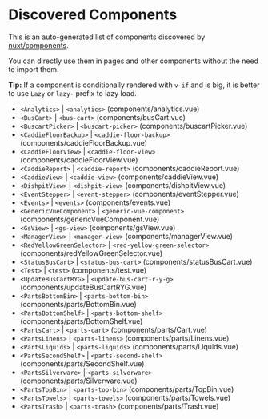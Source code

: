 # Discovered Components

This is an auto-generated list of components discovered by [nuxt/components](https://github.com/nuxt/components).

You can directly use them in pages and other components without the need to import them.

**Tip:** If a component is conditionally rendered with `v-if` and is big, it is better to use `Lazy` or `lazy-` prefix to lazy load.

- `<Analytics>` | `<analytics>` (components/analytics.vue)
- `<BusCart>` | `<bus-cart>` (components/busCart.vue)
- `<BuscartPicker>` | `<buscart-picker>` (components/buscartPicker.vue)
- `<CaddieFloorBackup>` | `<caddie-floor-backup>` (components/caddieFloorBackup.vue)
- `<CaddieFloorView>` | `<caddie-floor-view>` (components/caddieFloorView.vue)
- `<CaddieReport>` | `<caddie-report>` (components/caddieReport.vue)
- `<CaddieView>` | `<caddie-view>` (components/caddieView.vue)
- `<DishpitView>` | `<dishpit-view>` (components/dishpitView.vue)
- `<EventStepper>` | `<event-stepper>` (components/eventStepper.vue)
- `<Events>` | `<events>` (components/events.vue)
- `<GenericVueComponent>` | `<generic-vue-component>` (components/genericVueComponent.vue)
- `<GsView>` | `<gs-view>` (components/gsView.vue)
- `<ManagerView>` | `<manager-view>` (components/managerView.vue)
- `<RedYellowGreenSelector>` | `<red-yellow-green-selector>` (components/redYellowGreenSelector.vue)
- `<StatusBusCart>` | `<status-bus-cart>` (components/statusBusCart.vue)
- `<Test>` | `<test>` (components/test.vue)
- `<UpdateBusCartRYG>` | `<update-bus-cart-r-y-g>` (components/updateBusCartRYG.vue)
- `<PartsBottomBin>` | `<parts-bottom-bin>` (components/parts/BottomBin.vue)
- `<PartsBottomShelf>` | `<parts-bottom-shelf>` (components/parts/BottomShelf.vue)
- `<PartsCart>` | `<parts-cart>` (components/parts/Cart.vue)
- `<PartsLinens>` | `<parts-linens>` (components/parts/Linens.vue)
- `<PartsLiquids>` | `<parts-liquids>` (components/parts/Liquids.vue)
- `<PartsSecondShelf>` | `<parts-second-shelf>` (components/parts/SecondShelf.vue)
- `<PartsSilverware>` | `<parts-silverware>` (components/parts/Silverware.vue)
- `<PartsTopBin>` | `<parts-top-bin>` (components/parts/TopBin.vue)
- `<PartsTowels>` | `<parts-towels>` (components/parts/Towels.vue)
- `<PartsTrash>` | `<parts-trash>` (components/parts/Trash.vue)
